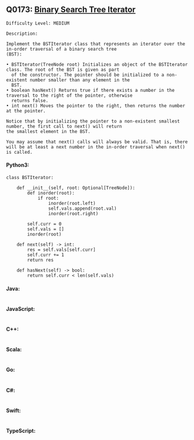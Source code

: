 ## Q0173: [Binary Search Tree Iterator](https://leetcode.com/problems/binary-search-tree-iterator/)

```
Difficulty Level: MEDIUM
```

```
Description:

Implement the BSTIterator class that represents an iterator over the in-order traversal of a binary search tree
(BST):

• BSTIterator(TreeNode root) Initializes an object of the BSTIterator class. The root of the BST is given as part
  of the constructor. The pointer should be initialized to a non-existent number smaller than any element in the
  BST.
• boolean hasNext() Returns true if there exists a number in the traversal to the right of the pointer, otherwise
  returns false.
• int next() Moves the pointer to the right, then returns the number at the pointer.

Notice that by initializing the pointer to a non-existent smallest number, the first call to next() will return
the smallest element in the BST.

You may assume that next() calls will always be valid. That is, there will be at least a next number in the in-order traversal when next() is called.
```

#### Python3:

```
class BSTIterator:

    def __init__(self, root: Optional[TreeNode]):
        def inorder(root):
            if root:
                inorder(root.left)
                self.vals.append(root.val)
                inorder(root.right)

        self.curr = 0
        self.vals = []
        inorder(root)

    def next(self) -> int:
        res = self.vals[self.curr]
        self.curr += 1
        return res

    def hasNext(self) -> bool:
        return self.curr < len(self.vals)
```

#### Java:

```

```

#### JavaScript:

```

```

#### C++:

```

```

#### Scala:

```

```

#### Go:

```

```

#### C#:

```

```

#### Swift:

```

```

#### TypeScript:

```

```